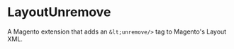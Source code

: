 LayoutUnremove
==============

A Magento extension that adds an `&lt;unremove/>` tag to Magento's Layout XML.
